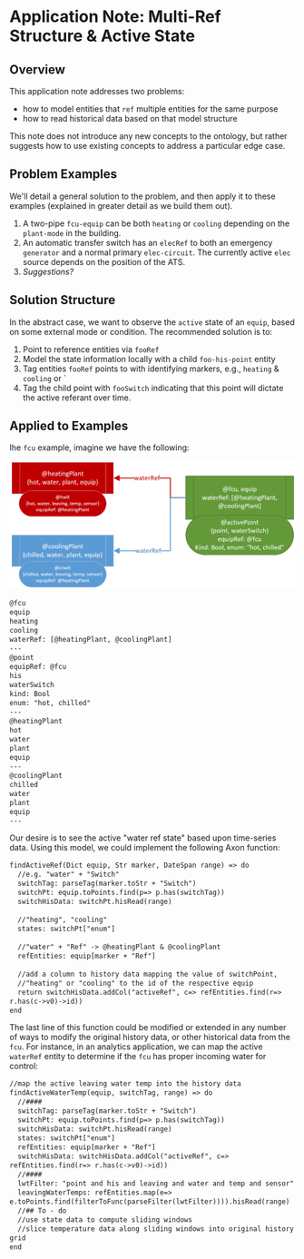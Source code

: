 # Application Note: Multi-Ref Structure & Active State

## Overview

This application note addresses two problems:

- how to model entities that `ref` multiple entities for the same purpose
- how to read historical data based on that model structure

This note does not introduce any new concepts to the ontology, but rather suggests how to use existing concepts to address a particular edge case.

## Problem Examples

We'll detail a general solution to the problem, and then apply it to these examples (explained in greater detail as we build them out).

1. A two-pipe `fcu-equip` can be both `heating` or `cooling` depending on the `plant-mode` in the building.
2. An automatic transfer switch has an `elecRef` to both an emergency `generator` and a normal primary `elec-circuit`. The currently active `elec` source depends on the position of the ATS.
3. *Suggestions?*

## Solution Structure

In the abstract case, we want to observe the `active` state of an `equip`, based on some external mode or condition. The recommended solution is to:

1. Point to reference entities via `fooRef`
2. Model the state information locally with a child `foo-his-point` entity
3. Tag entities `fooRef` points to with identifying markers, e.g., `heating` & `cooling` or `
4. Tag the child point with `fooSwitch` indicating that this point will dictate the active referant over time.

## Applied to Examples

Ihe `fcu` example, imagine we have the following:

![alt text](image.png)

    @fcu
    equip
    heating
    cooling
    waterRef: [@heatingPlant, @coolingPlant]
    ---
    @point
    equipRef: @fcu
    his
    waterSwitch
    kind: Bool
    enum: "hot, chilled"
    ---
    @heatingPlant
    hot
    water
    plant
    equip
    ---
    @coolingPlant
    chilled
    water
    plant
    equip
    ---


Our desire is to see the active "water ref state" based upon time-series data. Using this model, we could implement the following Axon function:

    findActiveRef(Dict equip, Str marker, DateSpan range) => do
      //e.g. "water" + "Switch"
      switchTag: parseTag(marker.toStr + "Switch")
      switchPt: equip.toPoints.find(p=> p.has(switchTag))
      switchHisData: switchPt.hisRead(range)
      
      //"heating", "cooling"
      states: switchPt["enum"]
      
      //"water" + "Ref" -> @heatingPlant & @coolingPlant
      refEntities: equip[marker + "Ref"]
      
      //add a column to history data mapping the value of switchPoint,
      //"heating" or "cooling" to the id of the respective equip
      return switchHisData.addCol("activeRef", c=> refEntities.find(r=> r.has(c->v0)->id))
    end

The last line of this function could be modified or extended in any number of ways to modify the original history data, or other historical data from the `fcu`. For instance, in an analytics application, we can map the active `waterRef` entity to determine if the `fcu` has proper incoming water for control:

    //map the active leaving water temp into the history data
    findActiveWaterTemp(equip, switchTag, range) => do
      //####
      switchTag: parseTag(marker.toStr + "Switch")
      switchPt: equip.toPoints.find(p=> p.has(switchTag))
      switchHisData: switchPt.hisRead(range)
      states: switchPt["enum"]
      refEntities: equip[marker + "Ref"]
      switchHisData: switchHisData.addCol("activeRef", c=> refEntities.find(r=> r.has(c->v0)->id))
      //####
      lwtFilter: "point and his and leaving and water and temp and sensor"
      leavingWaterTemps: refEntities.map(e=> e.toPoints.find(filterToFunc(parseFilter(lwtFilter)))).hisRead(range)
      //## To - do
      //use state data to compute sliding windows
      //slice temperature data along sliding windows into original history grid
    end